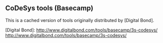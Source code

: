 CoDeSys tools (Basecamp)
----------------------
This is a cached version of tools originally distributed by [Digital Bond].


[Digital Bond]:    http://www.digitalbond.com/tools/basecamp/3s-codesys/ http://www.digitalbond.com/tools/basecamp/3s-codesys/